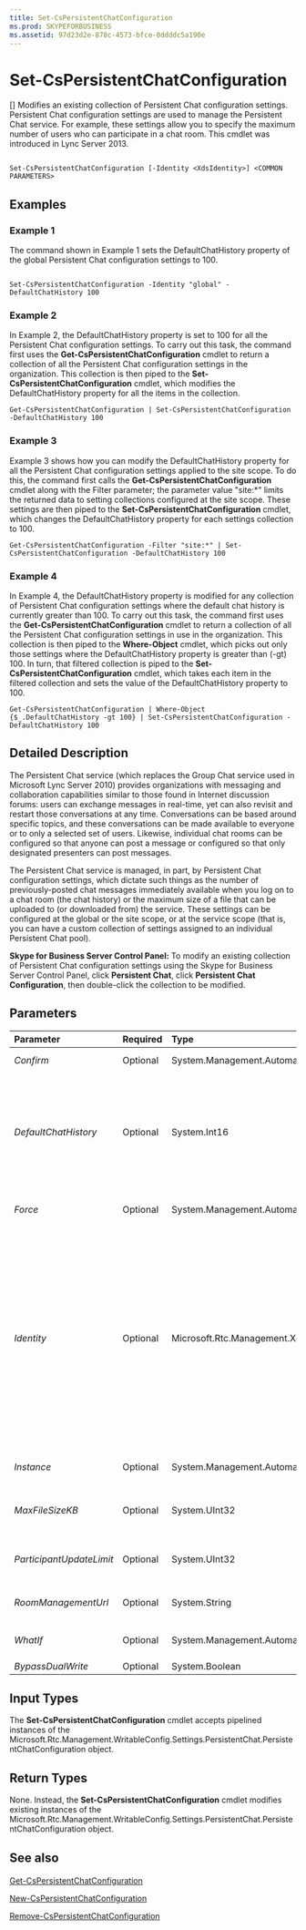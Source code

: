 ```yaml
---
title: Set-CsPersistentChatConfiguration
ms.prod: SKYPEFORBUSINESS
ms.assetid: 97d23d2e-878c-4573-bfce-0ddddc5a190e
---
```



# Set-CsPersistentChatConfiguration
[]
Modifies an existing collection of Persistent Chat configuration settings. Persistent Chat configuration settings are used to manage the Persistent Chat service. For example, these settings allow you to specify the maximum number of users who can participate in a chat room. This cmdlet was introduced in Lync Server 2013.
  
    
    


```

Set-CsPersistentChatConfiguration [-Identity <XdsIdentity>] <COMMON PARAMETERS>

```


## Examples
<a name="Examples"> </a>


### Example 1

The command shown in Example 1 sets the DefaultChatHistory property of the global Persistent Chat configuration settings to 100.
  
    
    

```

Set-CsPersistentChatConfiguration -Identity "global" -DefaultChatHistory 100
```


### Example 2

In Example 2, the DefaultChatHistory property is set to 100 for all the Persistent Chat configuration settings. To carry out this task, the command first uses the **Get-CsPersistentChatConfiguration** cmdlet to return a collection of all the Persistent Chat configuration settings in the organization. This collection is then piped to the **Set-CsPersistentChatConfiguration** cmdlet, which modifies the DefaultChatHistory property for all the items in the collection.
  
    
    

```
Get-CsPersistentChatConfiguration | Set-CsPersistentChatConfiguration -DefaultChatHistory 100
```


### Example 3

Example 3 shows how you can modify the DefaultChatHistory property for all the Persistent Chat configuration settings applied to the site scope. To do this, the command first calls the **Get-CsPersistentChatConfiguration** cmdlet along with the Filter parameter; the parameter value "site:*" limits the returned data to setting collections configured at the site scope. These settings are then piped to the **Set-CsPersistentChatConfiguration** cmdlet, which changes the DefaultChatHistory property for each settings collection to 100.
  
    
    

```
Get-CsPersistentChatConfiguration -Filter "site:*" | Set-CsPersistentChatConfiguration -DefaultChatHistory 100
```


### Example 4

In Example 4, the DefaultChatHistory property is modified for any collection of Persistent Chat configuration settings where the default chat history is currently greater than 100. To carry out this task, the command first uses the **Get-CsPersistentChatConfiguration** cmdlet to return a collection of all the Persistent Chat configuration settings in use in the organization. This collection is then piped to the **Where-Object** cmdlet, which picks out only those settings where the DefaultChatHistory property is greater than (-gt) 100. In turn, that filtered collection is piped to the **Set-CsPersistentChatConfiguration** cmdlet, which takes each item in the filtered collection and sets the value of the DefaultChatHistory property to 100.
  
    
    

```
Get-CsPersistentChatConfiguration | Where-Object {$_.DefaultChatHistory -gt 100} | Set-CsPersistentChatConfiguration -DefaultChatHistory 100
```


## Detailed Description
<a name="DetailedDescription"> </a>

The Persistent Chat service (which replaces the Group Chat service used in Microsoft Lync Server 2010) provides organizations with messaging and collaboration capabilities similar to those found in Internet discussion forums: users can exchange messages in real-time, yet can also revisit and restart those conversations at any time. Conversations can be based around specific topics, and these conversations can be made available to everyone or to only a selected set of users. Likewise, individual chat rooms can be configured so that anyone can post a message or configured so that only designated presenters can post messages.
  
    
    
The Persistent Chat service is managed, in part, by Persistent Chat configuration settings, which dictate such things as the number of previously-posted chat messages immediately available when you log on to a chat room (the chat history) or the maximum size of a file that can be uploaded to (or downloaded from) the service. These settings can be configured at the global or the site scope, or at the service scope (that is, you can have a custom collection of settings assigned to an individual Persistent Chat pool).
  
    
    
 **Skype for Business Server Control Panel:** To modify an existing collection of Persistent Chat configuration settings using the Skype for Business Server Control Panel, click **Persistent Chat**, click **Persistent Chat Configuration**, then double-click the collection to be modified.
  
    
    

## Parameters
<a name="DetailedDescription"> </a>



|**Parameter**|**Required**|**Type**|**Description**|
|:-----|:-----|:-----|:-----|
| _Confirm_ <br/> |Optional  <br/> |System.Management.Automation.SwitchParameter  <br/> |Prompts you for confirmation before executing the command.  <br/> |
| _DefaultChatHistory_ <br/> |Optional  <br/> |System.Int16  <br/> |Default number of chat messages instantly available in a chat room. Note that this value represents only the number of messages immediately available; it does not place a limit on the total amount of messages that can be retrieved.  <br/> DefaultChatHistory can be set to any value between 1 and 500, inclusive. The default value is 30.  <br/> |
| _Force_ <br/> |Optional  <br/> |System.Management.Automation.SwitchParameter  <br/> |Suppresses the display of any non-fatal error message that might occur when running the command.  <br/> |
| _Identity_ <br/> |Optional  <br/> |Microsoft.Rtc.Management.Xds.XdsIdentity  <br/> |Unique identifier for the Persistent Chat configuration settings to be modified. To modify a collection of settings configured at the site scope, use syntax similar to this:  <br/>  `-Identity "site:Redmond"` <br/> To modify a collection configured at the service scope, use syntax like this:  <br/>  `-Identity "service:PersistentChatServer:atl-gc-001.litwareinc.com"` <br/> To modify the global collection, use this syntax:  <br/>  `-Identity "global"` <br/> If you do not include the Identity parameter the **Set-CsPersistentChatConfiguration** cmdlet will automatically modify the global settings. <br/> |
| _Instance_ <br/> |Optional  <br/> |System.Management.Automation.PSObject  <br/> |Allows you to pass a reference to an object to the cmdlet rather than set individual parameter values.  <br/> |
| _MaxFileSizeKB_ <br/> |Optional  <br/> |System.UInt32  <br/> |Maximum size of a file (in kilobytes) that can be uploaded or downloaded by the web service. The default value is 20000 KB.  <br/> |
| _ParticipantUpdateLimit_ <br/> |Optional  <br/> |System.UInt32  <br/> |Maximum number of users who can participate in a chat room before the active participant list updates are disabled. The default value is 75.  <br/> |
| _RoomManagementUrl_ <br/> |Optional  <br/> |System.String  <br/> |URL for the Web page administrators can use to manage individual chat rooms.  <br/> |
| _WhatIf_ <br/> |Optional  <br/> |System.Management.Automation.SwitchParameter  <br/> |Describes what would happen if you executed the command without actually executing the command.  <br/> |
| _BypassDualWrite_ <br/> |Optional  <br/> |System.Boolean  <br/> |PARAMVALUE: $true | $false  <br/> |
   

## Input Types
<a name="InputTypes"> </a>

The **Set-CsPersistentChatConfiguration** cmdlet accepts pipelined instances of the Microsoft.Rtc.Management.WritableConfig.Settings.PersistentChat.PersistentChatConfiguration object.
  
    
    

## Return Types
<a name="ReturnTypes"> </a>

None. Instead, the **Set-CsPersistentChatConfiguration** cmdlet modifies existing instances of the Microsoft.Rtc.Management.WritableConfig.Settings.PersistentChat.PersistentChatConfiguration object.
  
    
    

## See also
<a name="ReturnTypes"> </a>


#### 


  
    
    
 [Get-CsPersistentChatConfiguration](get-cspersistentchatconfiguration.md)
  
    
    
 [New-CsPersistentChatConfiguration](new-cspersistentchatconfiguration.md)
  
    
    
 [Remove-CsPersistentChatConfiguration](remove-cspersistentchatconfiguration.md)
